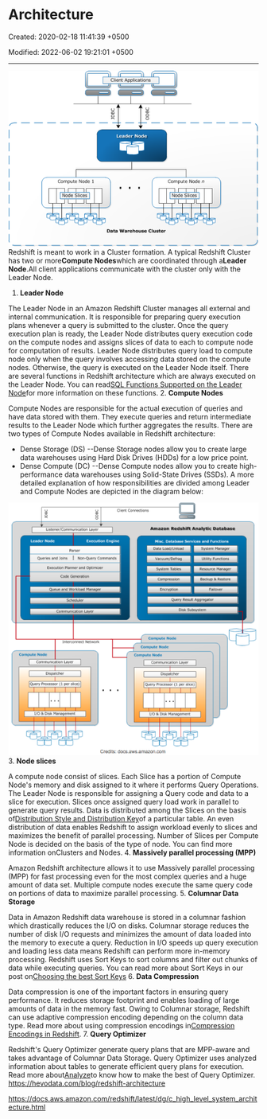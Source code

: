 # Architecture

Created: 2020-02-18 11:41:39 +0500

Modified: 2022-06-02 19:21:01 +0500

---

![Compute Node 1 Node Slices Client Applications Leader Node Compute Node n Node Slices Data Warehouse Cluster ](media/AWS-Redshift_Architecture-image1.png)
Redshift is meant to work in a Cluster formation. A typical Redshift Cluster has two or more**Compute Nodes**which are coordinated through a**Leader Node**.All client applications communicate with the cluster only with the Leader Node.
1.  **Leader Node**

The Leader Node in an Amazon Redshift Cluster manages all external and internal communication. It is responsible for preparing query execution plans whenever a query is submitted to the cluster. Once the query execution plan is ready, the Leader Node distributes query execution code on the compute nodes and assigns slices of data to each to compute node for computation of results.
Leader Node distributes query load to compute node only when the query involves accessing data stored on the compute nodes. Otherwise, the query is executed on the Leader Node itself. There are several functions in Redshift architecture which are always executed on the Leader Node. You can read[SQL Functions Supported on the Leader Node](http://docs.aws.amazon.com/redshift/latest/dg/c_sql-functions-leader-node.html)for more information on these functions.
2.  **Compute Nodes**

Compute Nodes are responsible for the actual execution of queries and have data stored with them. They execute queries and return intermediate results to the Leader Node which further aggregates the results.
There are two types of Compute Nodes available in Redshift architecture:
-   Dense Storage (DS) --Dense Storage nodes allow you to create large data warehouses using Hard Disk Drives (HDDs) for a low price point.
-   Dense Compute (DC) --Dense Compute nodes allow you to create high-performance data warehouses using Solid-State Drives (SSDs).
A more detailed explanation of how responsibilities are divided among Leader and Compute Nodes are depicted in the diagram below:

![Redshift Architecture - Leader and Compute Nodes](media/AWS-Redshift_Architecture-image2.png)
3.  **Node slices**

A compute node consist of slices. Each Slice has a portion of Compute Node's memory and disk assigned to it where it performs Query Operations. The Leader Node is responsible for assigning a Query code and data to a slice for execution. Slices once assigned query load work in parallel to generate query results.
Data is distributed among the Slices on the basis of[Distribution Style and Distribution Key](https://hevodata.com/blog/redshift-distribution-keys/)of a particular table. An even distribution of data enables Redshift to assign workload evenly to slices and maximizes the benefit of parallel processing.
Number of Slices per Compute Node is decided on the basis of the type of node. You can find more information onClusters and Nodes.
4.  **Massively parallel processing (MPP)**

Amazon Redshift architecture allows it to use Massively parallel processing (MPP) for fast processing even for the most complex queries and a huge amount of data set. Multiple compute nodes execute the same query code on portions of data to maximize parallel processing.
5.  **Columnar Data Storage**

Data in Amazon Redshift data warehouse is stored in a columnar fashion which drastically reduces the I/O on disks. Columnar storage reduces the number of disk I/O requests and minimizes the amount of data loaded into the memory to execute a query. Reduction in I/O speeds up query execution and loading less data means Redshift can perform more in-memory processing.
Redshift uses Sort Keys to sort columns and filter out chunks of data while executing queries. You can read more about Sort Keys in our post on[Choosing the best Sort Keys](https://hevodata.com/blog/redshift-sort-keys-choosing-best-sort-style/)
6.  **Data Compression**

Data compression is one of the important factors in ensuring query performance. It reduces storage footprint and enables loading of large amounts of data in the memory fast. Owing to Columnar storage, Redshift can use adaptive compression encoding depending on the column data type. Read more about using compression encodings in[Compression Encodings in Redshift](http://docs.aws.amazon.com/redshift/latest/dg/c_Compression_encodings.html).
7.  **Query Optimizer**

Redshift's Query Optimizer generate query plans that are MPP-aware and takes advantage of Columnar Data Storage. Query Optimizer uses analyzed information about tables to generate efficient query plans for execution. Read more about[Analyze](https://hevodata.com/blog/redshift-vacuum-and-analyze/)to know how to make the best of Query Optimizer.
<https://hevodata.com/blog/redshift-architecture>

<https://docs.aws.amazon.com/redshift/latest/dg/c_high_level_system_architecture.html>